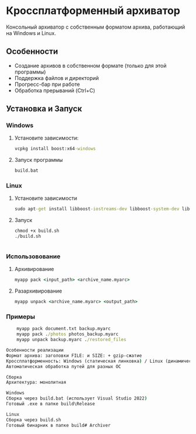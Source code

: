 # Кроссплатформенный архиватор

Консольный архиватор с собственным форматом архива, работающий на Windows и Linux.

## Особенности
- Создание архивов в собственном формате (только для этой программы)
- Поддержка файлов и директорий
- Прогресс-бар при работе
- Обработка прерываний (Ctrl+C)

## Установка и Запуск

### Windows 
1. Установите зависимости:
   ```cmd
   vcpkg install boost:x64-windows
2. Запуск программы
    ```cmd
   build.bat
   

### Linux
1. Установите зависимости
    ```cmd
    sudo apt-get install libboost-iostreams-dev libboost-system-dev libboost-filesystem-dev
    
2. Запуск 
    ```cmd
    chmod +x build.sh
    ./build.sh



### Использовование
1. Архивирование
    ```cmd
    myapp pack <input_path> <archive_name.myarc>
2. Разархивирование
    ```cmd
    myapp unpack <archive_name.myarc> <output_path>

### Примеры
```cmd
    myapp pack document.txt backup.myarc
    myapp pack ./photos photos_backup.myarc
    myapp unpack backup.myarc ./restored_files

Особенности реализации
Формат архива: заголовки FILE: и SIZE: + gzip-сжатие
Кроссплатформенность: Windows (статическая линковка) / Linux (динамическая)
Автоматическая обработка путей для разных ОС

Сборка
Архитектура: монолитная

Windows
Сборка через build.bat (использует Visual Studio 2022)
Готовый .exe в папке build\Release

Linux
Сборка через build.sh
Готовый бинарник в папке build# Archiver
